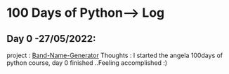 # 100 Days of Python--> Log

## Day 0 -27/05/2022:
project : [Band-Name-Generator](https://github.com/ashwinam/100DaysOfPython/blob/main/daily%20projects/Day_1/main.py)
Thoughts : I started the angela 100days of python course, day 0 finished ..Feeling accomplished :)
